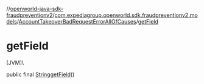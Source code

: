 //[openworld-java-sdk-fraudpreventionv2](../../../index.md)/[com.expediagroup.openworld.sdk.fraudpreventionv2.models](../index.md)/[AccountTakeoverBadRequestErrorAllOfCauses](index.md)/[getField](get-field.md)

# getField

[JVM]\

public final [String](https://docs.oracle.com/javase/8/docs/api/java/lang/String.html)[getField](get-field.md)()
